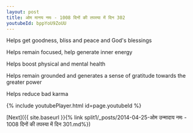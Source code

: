 ```yaml
---
layout: post
title: ओम मानय नमः - 1008 दिनों की तपस्या में दिन 302
youtubeId: bppYoU9ZoUU
---
```

 
 
Helps get goodness, bliss and peace and God's blessings
 
Helps remain focused, help generate inner energy 
 
Helps boost physical and mental health 
 
Helps remain grounded and generates a sense of gratitude towards the greater power 
 
Helps reduce bad karma
 
 
 
 


{% include youtubePlayer.html id=page.youtubeId %}
 
[Next]({{ site.baseurl }}{% link  split1/_posts/2014-04-25-ओम उन्मादाय नमः - 1008 दिनों की तपस्या में दिन 301.md%})
 
